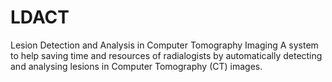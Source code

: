# LDACT
Lesion Detection and Analysis in Computer Tomography Imaging
A system to help saving time and resources of radialogists by automatically detecting and analysing lesions in Computer Tomography (CT) images. 
